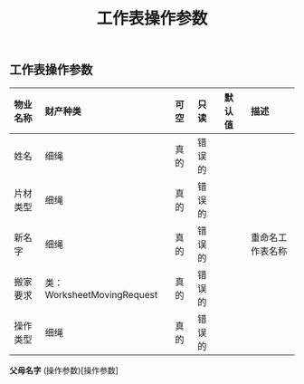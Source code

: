 ﻿---
title: 工作表操作参数
second_title: Aspose.Cells Cloud Documen
type: docs
url: /zh/specification/model/worksheetoperateparameter/
description: Aspose.Cells 云模型规范：WorksheetOperateParameter。轻松处理 Excel 和其他电子表格文档，具有打开、生成、编辑、拆分、合并、比较和转换等功能
weight: 50
---
## **工作表操作参数**

 

|物业名称|财产种类|可空|只读|默认值|描述|
|:- |:- |:- |:- |:- |:- |
|姓名|细绳|真的|错误的|||
|片材类型|细绳|真的|错误的|||
|新名字|细绳|真的|错误的||重命名工作表名称|
|搬家要求|类：WorksheetMovingRequest|真的|错误的|||
|操作类型|细绳|真的|错误的|||

**父母名字** (操作参数)[操作参数]